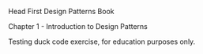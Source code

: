 Head First Design Patterns Book

Chapter 1 - Introduction to Design Patterns

Testing duck code exercise, for education purposes only.